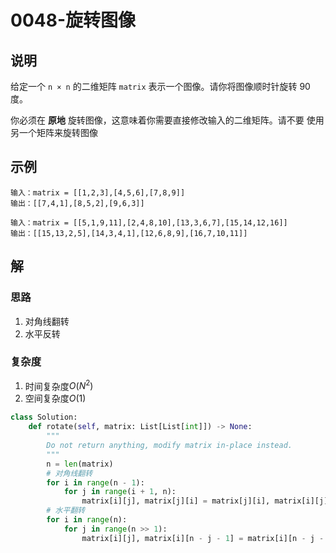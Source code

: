 # 0048-旋转图像

## 说明
给定一个 `n × n` 的二维矩阵 `matrix` 表示一个图像。请你将图像顺时针旋转 90 度。

你必须在 **原地** 旋转图像，这意味着你需要直接修改输入的二维矩阵。请不要 使用另一个矩阵来旋转图像

## 示例
```
输入：matrix = [[1,2,3],[4,5,6],[7,8,9]]
输出：[[7,4,1],[8,5,2],[9,6,3]]

输入：matrix = [[5,1,9,11],[2,4,8,10],[13,3,6,7],[15,14,12,16]]
输出：[[15,13,2,5],[14,3,4,1],[12,6,8,9],[16,7,10,11]]
```

## 解

### 思路
1. 对角线翻转
2. 水平反转

### 复杂度
1. 时间复杂度$O(N^2)$
2. 空间复杂度$O(1)$

```python
class Solution:
    def rotate(self, matrix: List[List[int]]) -> None:
        """
        Do not return anything, modify matrix in-place instead.
        """
        n = len(matrix)
        # 对角线翻转
        for i in range(n - 1):
            for j in range(i + 1, n):
                matrix[i][j], matrix[j][i] = matrix[j][i], matrix[i][j]
        # 水平翻转
        for i in range(n):
            for j in range(n >> 1):
                matrix[i][j], matrix[i][n - j - 1] = matrix[i][n - j - 1], matrix[i][j]
```